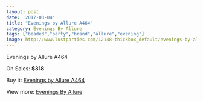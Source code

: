```yaml
---
layout: post
date: '2017-03-04'
title: "Evenings by Allure A464"
category: Evenings By Allure
tags: ["beaded","party","brand","allure","evening"]
image: http://www.lustparties.com/12148-thickbox_default/evenings-by-allure-a464.jpg
---
```

Evenings by Allure A464

On Sales: **$318**
<a href="https://www.lustparties.com/en/evenings-by-allure/4411-evenings-by-allure-a464.html"><amp-img layout="responsive" width="600" height="600" src="//www.lustparties.com/12148-thickbox_default/evenings-by-allure-a464.jpg" alt="Evenings by Allure A464 0" /></a>
<a href="https://www.lustparties.com/en/evenings-by-allure/4411-evenings-by-allure-a464.html"><amp-img layout="responsive" width="600" height="600" src="//www.lustparties.com/12149-thickbox_default/evenings-by-allure-a464.jpg" alt="Evenings by Allure A464 1" /></a>

Buy it: [Evenings by Allure A464](https://www.lustparties.com/en/evenings-by-allure/4411-evenings-by-allure-a464.html "Evenings by Allure A464")

View more: [Evenings By Allure](https://www.lustparties.com/en/23-evenings-by-allure "Evenings By Allure")